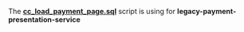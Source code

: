 The **[cc_load_payment_page.sql](cc_load_payment_page.sql)** script is using for **legacy-payment-presentation-service**
